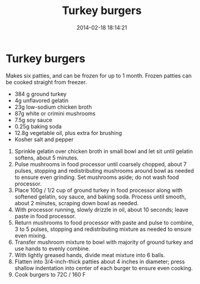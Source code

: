 ﻿---
title:  "Turkey burgers"
layout: post
date:   2014-02-18 18:14:21
---

Turkey burgers
==============

Makes six patties, and can be frozen for up to 1 month. Frozen patties can be cooked straight from freezer.

* 384 g ground turkey 
* 4g unflavored gelatin
* 23g low-sodium chicken broth
* 87g white or crimini mushrooms
* 7.5g soy sauce
* 0.25g baking soda
* 12.8g vegetable oil, plus extra for brushing
* Kosher salt and pepper

1. Sprinkle gelatin over chicken broth in small bowl and let sit until gelatin softens, about 5 minutes. 
2. Pulse mushrooms in food processor until coarsely chopped, about 7 pulses, stopping and redistributing mushrooms around bowl as needed to ensure even grinding. Set mushrooms aside; do not wash food processor.
3. Place 100g / 1/2 cup of ground turkey in food processor along with softened gelatin, soy sauce, and baking soda. Process until smooth, about 2 minutes, scraping down bowl as needed. 
4. With processor running, slowly drizzle in oil, about 10 seconds; leave paste in food processor. 
5. Return mushrooms to food processor with paste and pulse to combine, 3 to 5 pulses, stopping and redistributing mixture as needed to ensure even mixing. 
6. Transfer mushroom mixture to bowl with majority of ground turkey and use hands to evenly combine.
7. With lightly greased hands, divide meat mixture into 6 balls. 
8. Flatten into 3/4-inch-thick patties about 4 inches in diameter; press shallow indentation into center of each burger to ensure even cooking. 
9. Cook burgers to 72C / 160 F
